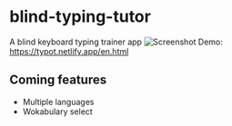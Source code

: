 # blind-typing-tutor
A blind keyboard typing trainer app
![Screenshot](https://)
Demo: https://typot.netlify.app/en.html


## Coming features
- Multiple languages
- Wokabulary select
